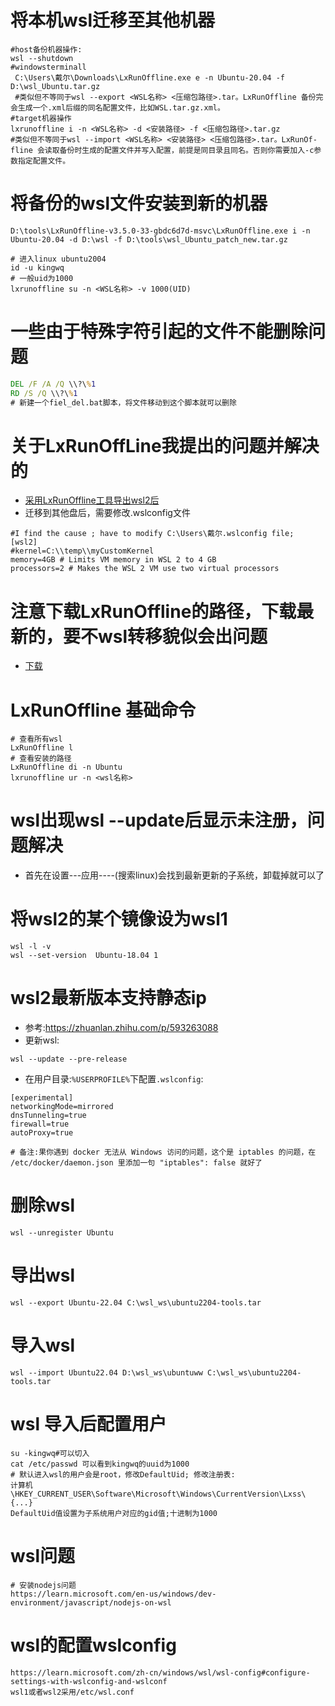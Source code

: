 # 将本机wsl迁移至其他机器

```shell
#host备份机器操作:
wsl --shutdown
#windowsterminall
 C:\Users\戴尔\Downloads\LxRunOffline.exe e -n Ubuntu-20.04 -f D:\wsl_Ubuntu.tar.gz
 #类似但不等同于wsl --export <WSL名称> <压缩包路径>.tar。LxRunOf­fline 备份完会生成一个.xml后缀的同名配置文件，比如WSL.tar.gz.xml。
#target机器操作
lxrunoffline i -n <WSL名称> -d <安装路径> -f <压缩包路径>.tar.gz
#类似但不等同于wsl --import <WSL名称> <安装路径> <压缩包路径>.tar。LxRunOf­fline 会读取备份时生成的配置文件并写入配置，前提是同目录且同名。否则你需要加入-c参数指定配置文件。
```

# 将备份的wsl文件安装到新的机器

```
D:\tools\LxRunOffline-v3.5.0-33-gbdc6d7d-msvc\LxRunOffline.exe i -n Ubuntu-20.04 -d D:\wsl -f D:\tools\wsl_Ubuntu_patch_new.tar.gz

# 进入linux ubuntu2004
id -u kingwq
# 一般uid为1000
lxrunoffline su -n <WSL名称> -v 1000(UID)
```

# 一些由于特殊字符引起的文件不能删除问题

```bat
DEL /F /A /Q \\?\%1
RD /S /Q \\?\%1
# 新建一个fiel_del.bat脚本，将文件移动到这个脚本就可以删除
```

# 关于LxRunOffLine我提出的问题并解决的

- [采用LxRunOffline工具导出wsl2后](https://github.com/DDoSolitary/LxRunOffline/issues/187)
- 迁移到其他盘后，需要修改.wslconfig文件

```
#I find the cause ; have to modify C:\Users\戴尔.wslconfig file;
[wsl2]
#kernel=C:\\temp\\myCustomKernel
memory=4GB # Limits VM memory in WSL 2 to 4 GB
processors=2 # Makes the WSL 2 VM use two virtual processors
```

# 注意下载LxRunOffline的路径，下载最新的，要不wsl转移貌似会出问题

- [下载](https://ddosolitary-builds.sourceforge.io/LxRunOffline/)

# LxRunOffline 基础命令

```
# 查看所有wsl
LxRunOffline l
# 查看安装的路径
LxRunOffline di -n Ubuntu
lxrunoffline ur -n <wsl名称>
```

# wsl出现wsl --update后显示未注册，问题解决

- 首先在设置---应用----(搜索linux)会找到最新更新的子系统，卸载掉就可以了

# 将wsl2的某个镜像设为wsl1

```
wsl -l -v
wsl --set-version  Ubuntu-18.04 1
```

# wsl2最新版本支持静态ip

- 参考:https://zhuanlan.zhihu.com/p/593263088
- 更新wsl:

```
wsl --update --pre-release
```

- 在用户目录:`%USERPROFILE%`下配置`.wslconfig`:

```
[experimental]
networkingMode=mirrored
dnsTunneling=true
firewall=true
autoProxy=true

# 备注:果你遇到 docker 无法从 Windows 访问的问题，这个是 iptables 的问题，在 /etc/docker/daemon.json 里添加一句 "iptables": false 就好了
```

# 删除wsl

```
wsl --unregister Ubuntu
```

# 导出wsl

```
wsl --export Ubuntu-22.04 C:\wsl_ws\ubuntu2204-tools.tar
```

# 导入wsl

```
wsl --import Ubuntu22.04 D:\wsl_ws\ubuntuww C:\wsl_ws\ubuntu2204-tools.tar
```

# wsl 导入后配置用户

```
su -kingwq#可以切入
cat /etc/passwd 可以看到kingwq的uuid为1000
# 默认进入wsl的用户会是root，修改DefaultUid; 修改注册表:
计算机\HKEY_CURRENT_USER\Software\Microsoft\Windows\CurrentVersion\Lxss\{...}
DefaultUid值设置为子系统用户对应的gid值;十进制为1000
```

# wsl问题

```
# 安装nodejs问题
https://learn.microsoft.com/en-us/windows/dev-environment/javascript/nodejs-on-wsl
```

# wsl的配置wslconfig

```
https://learn.microsoft.com/zh-cn/windows/wsl/wsl-config#configure-settings-with-wslconfig-and-wslconf
wsl1或者wsl2采用/etc/wsl.conf
```
